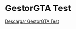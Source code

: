 # GestorGTA Test
[Descargar GestorGTA Test](https://raw.githubusercontent.com/PaxNotFun/gestorgtatest/refs/heads/main/GestorGTA_Test.exe)